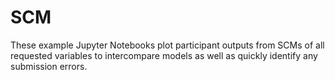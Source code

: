 # SCM

These example Jupyter Notebooks plot participant outputs from SCMs of all requested variables to intercompare models as well as quickly identify any submission errors.
